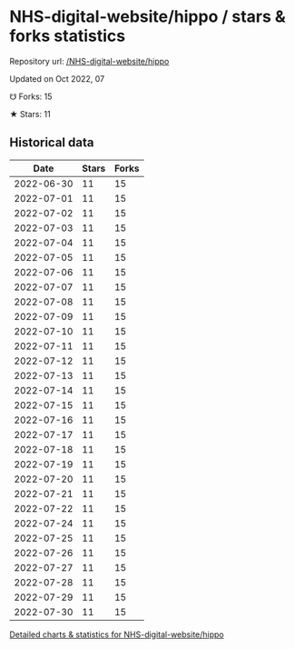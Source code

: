 # NHS-digital-website/hippo / stars & forks statistics

Repository url: [/NHS-digital-website/hippo](https://github.com/NHS-digital-website/hippo)

Updated on Oct 2022, 07

☋ Forks: 15

★ Stars: 11

## Historical data
| Date | Stars | Forks |
|------|-------|-------|
| 2022-06-30 | 11 | 15 | 
| 2022-07-01 | 11 | 15 | 
| 2022-07-02 | 11 | 15 | 
| 2022-07-03 | 11 | 15 | 
| 2022-07-04 | 11 | 15 | 
| 2022-07-05 | 11 | 15 | 
| 2022-07-06 | 11 | 15 | 
| 2022-07-07 | 11 | 15 | 
| 2022-07-08 | 11 | 15 | 
| 2022-07-09 | 11 | 15 | 
| 2022-07-10 | 11 | 15 | 
| 2022-07-11 | 11 | 15 | 
| 2022-07-12 | 11 | 15 | 
| 2022-07-13 | 11 | 15 | 
| 2022-07-14 | 11 | 15 | 
| 2022-07-15 | 11 | 15 | 
| 2022-07-16 | 11 | 15 | 
| 2022-07-17 | 11 | 15 | 
| 2022-07-18 | 11 | 15 | 
| 2022-07-19 | 11 | 15 | 
| 2022-07-20 | 11 | 15 | 
| 2022-07-21 | 11 | 15 | 
| 2022-07-22 | 11 | 15 | 
| 2022-07-24 | 11 | 15 | 
| 2022-07-25 | 11 | 15 | 
| 2022-07-26 | 11 | 15 | 
| 2022-07-27 | 11 | 15 | 
| 2022-07-28 | 11 | 15 | 
| 2022-07-29 | 11 | 15 | 
| 2022-07-30 | 11 | 15 | 


[Detailed charts & statistics for NHS-digital-website/hippo](https://reviewgithub.com/rep/NHS-digital-website/hippo)
